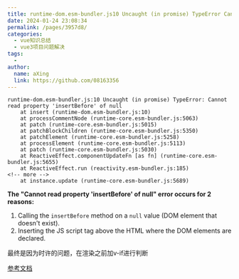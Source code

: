 ```yaml
---
title: runtime-dom.esm-bundler.js10 Uncaught (in promise) TypeError Cannot read property 'insertBefore' of null
date: 2024-01-24 23:08:34
permalink: /pages/3957d8/
categories:
  - vue知识总结
  - vue3项目问题解决
tags:
  - 
author: 
  name: aXing
  link: https://github.com/08163356
---
```






```
runtime-dom.esm-bundler.js:10 Uncaught (in promise) TypeError: Cannot read property 'insertBefore' of null
    at insert (runtime-dom.esm-bundler.js:10)
    at processCommentNode (runtime-core.esm-bundler.js:5063)
    at patch (runtime-core.esm-bundler.js:5015)
    at patchBlockChildren (runtime-core.esm-bundler.js:5350)
    at patchElement (runtime-core.esm-bundler.js:5258)
    at processElement (runtime-core.esm-bundler.js:5113)
    at patch (runtime-core.esm-bundler.js:5030)
    at ReactiveEffect.componentUpdateFn [as fn] (runtime-core.esm-bundler.js:5655)
    at ReactiveEffect.run (reactivity.esm-bundler.js:185)
<!-- more -->
    at instance.update (runtime-core.esm-bundler.js:5689)
```

**The "Cannot read property 'insertBefore' of null" error occurs for 2 reasons:**

1. Calling the `insertBefore` method on a `null` value (DOM element that doesn't exist).
2. Inserting the JS script tag above the HTML where the DOM elements are declared.

最终是因为时许的问题，在渲染之前加v-if进行判断

[参考文档](https://bobbyhadz.com/blog/javascript-cannot-read-property-insertbefore-of-null)